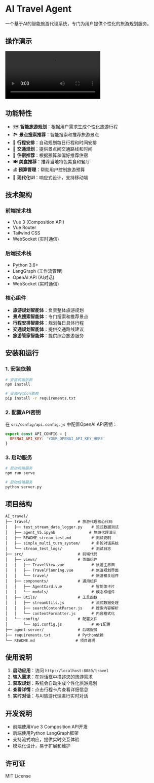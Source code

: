 # AI Travel Agent

一个基于AI的智能旅游代理系统，专门为用户提供个性化的旅游规划服务。

## 操作演示

![AI Travel Agent 操作演示](./ai_travel.mp4)

## 功能特性

- 🗺️ **智能旅游规划**：根据用户需求生成个性化旅游行程
- 🏞️ **景点搜索推荐**：智能搜索和推荐旅游景点
- 📅 **行程安排**：自动规划每日行程和时间安排
- 🚗 **交通规划**：提供景点间交通路线和时间
- 🏨 **住宿推荐**：根据预算和偏好推荐住宿
- 🍽️ **美食推荐**：推荐当地特色美食和餐厅
- 💰 **预算管理**：帮助用户控制旅游预算
- 🎨 **现代化UI**：响应式设计，支持移动端

## 技术架构

### 前端技术栈
- Vue 3 (Composition API)
- Vue Router
- Tailwind CSS
- WebSocket (实时通信)

### 后端技术栈
- Python 3.6+
- LangGraph (工作流管理)
- OpenAI API (AI对话)
- WebSocket (实时通信)

### 核心组件
- **旅游规划智能体**：负责整体旅游规划
- **景点搜索智能体**：专门搜索和推荐景点
- **行程安排智能体**：规划每日具体行程
- **交通规划智能体**：提供交通路线建议
- **旅游管家智能体**：提供综合旅游服务

## 安装和运行

### 1. 安装依赖

```bash
# 安装前端依赖
npm install

# 安装Python依赖
pip install -r requirements.txt
```

### 2. 配置API密钥

在 `src/config/api.config.js` 中配置OpenAI API密钥：

```javascript
export const API_CONFIG = {
  OPENAI_API_KEY: 'YOUR_OPENAI_API_KEY_HERE'
}
```

### 3. 启动服务

```bash
# 启动前端服务
npm run serve

# 启动后端服务
python server.py
```

## 项目结构

```
AI_travel/
├── travel/                     # 旅游代理核心代码
│   ├── test_stream_data_logger.py    # 流式数据测试
│   ├── agent_V5.ipynb               # 旅游代理演示
│   ├── README_stream_test.md         # 测试说明
│   ├── simple_multi_turn_system/     # 多轮对话系统
│   └── stream_test_logs/             # 测试日志
├── src/                        # 前端代码
│   ├── views/                  # 页面组件
│   │   ├── TravelView.vue            # 旅游主界面
│   │   ├── TravelPlanning.vue        # 旅游规划界面
│   │   └── travel/                   # 旅游相关组件
│   ├── components/             # 通用组件
│   │   ├── AgentCard.vue             # 智能体卡片
│   │   └── modals/                   # 模态框组件
│   ├── utils/                  # 工具函数
│   │   ├── streamUtils.js            # 流式数据处理
│   │   ├── searchContentParser.js    # 搜索内容解析
│   │   └── contentFormatter.js       # 内容格式化
│   └── config/                 # 配置文件
│       └── api.config.js             # API配置
├── agent-server/               # 后端服务
├── requirements.txt            # Python依赖
└── README.md                  # 项目说明
```

## 使用说明

1. **启动应用**：访问 `http://localhost:8080/travel`
2. **输入需求**：在对话框中描述您的旅游需求
3. **获取规划**：系统会自动生成个性化旅游规划
4. **查看详情**：点击行程卡片查看详细信息
5. **实时对话**：与AI旅游代理进行实时对话

## 开发说明

- 前端使用Vue 3 Composition API开发
- 后端使用Python LangGraph框架
- 支持流式响应，提供实时交互体验
- 模块化设计，易于扩展和维护

## 许可证

MIT License 